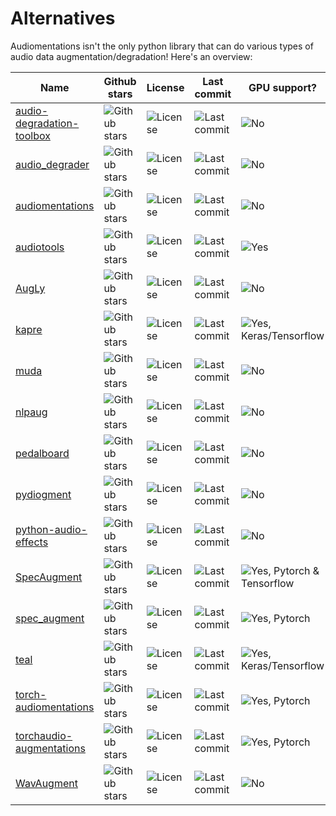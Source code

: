 # Alternatives

Audiomentations isn't the only python library that can do various types of audio data
augmentation/degradation! Here's an overview:

| Name                                                                               | Github stars                                                                             | License                                                                               | Last commit                                                                                   | GPU support?                                                                                    |
|------------------------------------------------------------------------------------|------------------------------------------------------------------------------------------|---------------------------------------------------------------------------------------|-----------------------------------------------------------------------------------------------|-------------------------------------------------------------------------------------------------|
| [audio-degradation-toolbox](https://github.com/sevagh/audio-degradation-toolbox)   | ![Github stars](https://img.shields.io/github/stars/sevagh/audio-degradation-toolbox)    | ![License](https://img.shields.io/github/license/sevagh/audio-degradation-toolbox)    | ![Last commit](https://img.shields.io/github/last-commit/sevagh/audio-degradation-toolbox)    | ![No](https://img.shields.io/badge/GPU-No-orange)                                               |
| [audio_degrader](https://github.com/emilio-molina/audio_degrader)                  | ![Github stars](https://img.shields.io/github/stars/emilio-molina/audio_degrader)        | ![License](https://img.shields.io/github/license/emilio-molina/audio_degrader)        | ![Last commit](https://img.shields.io/github/last-commit/emilio-molina/audio_degrader)        | ![No](https://img.shields.io/badge/GPU-No-orange)                                               |
| [audiomentations](https://github.com/iver56/audiomentations)                       | ![Github stars](https://img.shields.io/github/stars/iver56/audiomentations)              | ![License](https://img.shields.io/github/license/iver56/audiomentations)              | ![Last commit](https://img.shields.io/github/last-commit/iver56/audiomentations)              | ![No](https://img.shields.io/badge/GPU-No-orange)                                               |
| [audiotools](https://github.com/descriptinc/audiotools)                            | ![Github stars](https://img.shields.io/github/stars/descriptinc/audiotools)              | ![License](https://img.shields.io/github/license/descriptinc/audiotools)              | ![Last commit](https://img.shields.io/github/last-commit/descriptinc/audiotools)              | ![Yes](https://img.shields.io/badge/GPU-Yes-green)                                              |
| [AugLy](https://github.com/facebookresearch/AugLy/tree/main/augly/audio)           | ![Github stars](https://img.shields.io/github/stars/facebookresearch/AugLy)              | ![License](https://img.shields.io/github/license/facebookresearch/AugLy)              | ![Last commit](https://img.shields.io/github/last-commit/facebookresearch/AugLy)              | ![No](https://img.shields.io/badge/GPU-No-orange)                                               |
| [kapre](https://github.com/keunwoochoi/kapre)                                      | ![Github stars](https://img.shields.io/github/stars/keunwoochoi/kapre)                   | ![License](https://img.shields.io/github/license/keunwoochoi/kapre)                   | ![Last commit](https://img.shields.io/github/last-commit/keunwoochoi/kapre)                   | ![Yes, Keras/Tensorflow](https://img.shields.io/badge/GPU-Keras%2FTensorflow-green)             |
| [muda](https://github.com/bmcfee/muda)                                             | ![Github stars](https://img.shields.io/github/stars/bmcfee/muda)                         | ![License](https://img.shields.io/github/license/bmcfee/muda)                         | ![Last commit](https://img.shields.io/github/last-commit/bmcfee/muda)                         | ![No](https://img.shields.io/badge/GPU-No-orange)                                               |
| [nlpaug](https://github.com/makcedward/nlpaug)                                     | ![Github stars](https://img.shields.io/github/stars/makcedward/nlpaug)                   | ![License](https://img.shields.io/github/license/makcedward/nlpaug)                   | ![Last commit](https://img.shields.io/github/last-commit/makcedward/nlpaug)                   | ![No](https://img.shields.io/badge/GPU-No-orange)                                               |
| [pedalboard](https://github.com/spotify/pedalboard)                                | ![Github stars](https://img.shields.io/github/stars/spotify/pedalboard)                  | ![License](https://img.shields.io/github/license/spotify/pedalboard)                  | ![Last commit](https://img.shields.io/github/last-commit/spotify/pedalboard)                  | ![No](https://img.shields.io/badge/GPU-No-orange)                                               |
| [pydiogment](https://github.com/SuperKogito/pydiogment)                            | ![Github stars](https://img.shields.io/github/stars/SuperKogito/pydiogment)              | ![License](https://img.shields.io/github/license/SuperKogito/pydiogment)              | ![Last commit](https://img.shields.io/github/last-commit/SuperKogito/pydiogment)              | ![No](https://img.shields.io/badge/GPU-No-orange)                                               |
| [python-audio-effects](https://github.com/carlthome/python-audio-effects)          | ![Github stars](https://img.shields.io/github/stars/carlthome/python-audio-effects)      | ![License](https://img.shields.io/github/license/carlthome/python-audio-effects)      | ![Last commit](https://img.shields.io/github/last-commit/carlthome/python-audio-effects)      | ![No](https://img.shields.io/badge/GPU-No-orange)                                               |
| [SpecAugment](https://github.com/DemisEom/SpecAugment)                             | ![Github stars](https://img.shields.io/github/stars/DemisEom/SpecAugment)                | ![License](https://img.shields.io/github/license/DemisEom/SpecAugment)                | ![Last commit](https://img.shields.io/github/last-commit/DemisEom/SpecAugment)                | ![Yes, Pytorch & Tensorflow](https://img.shields.io/badge/GPU-Pytorch%20%26%20Tensorflow-green) |
| [spec_augment](https://github.com/zcaceres/spec_augment)                           | ![Github stars](https://img.shields.io/github/stars/zcaceres/spec_augment)               | ![License](https://img.shields.io/github/license/zcaceres/spec_augment)               | ![Last commit](https://img.shields.io/github/last-commit/zcaceres/spec_augment)               | ![Yes, Pytorch](https://img.shields.io/badge/GPU-Pytorch-green)                                 |
| [teal](https://github.com/am1tyadav/teal)                                          | ![Github stars](https://img.shields.io/github/stars/am1tyadav/teal)                      | ![License](https://img.shields.io/github/license/am1tyadav/teal)                      | ![Last commit](https://img.shields.io/github/last-commit/am1tyadav/teal)                      | ![Yes, Keras/Tensorflow](https://img.shields.io/badge/GPU-Keras%2FTensorflow-green)             |
| [torch-audiomentations](https://github.com/asteroid-team/torch-audiomentations)    | ![Github stars](https://img.shields.io/github/stars/asteroid-team/torch-audiomentations) | ![License](https://img.shields.io/github/license/asteroid-team/torch-audiomentations) | ![Last commit](https://img.shields.io/github/last-commit/asteroid-team/torch-audiomentations) | ![Yes, Pytorch](https://img.shields.io/badge/GPU-Pytorch-green)                                 |
| [torchaudio-augmentations](https://github.com/Spijkervet/torchaudio-augmentations) | ![Github stars](https://img.shields.io/github/stars/Spijkervet/torchaudio-augmentations) | ![License](https://img.shields.io/github/license/Spijkervet/torchaudio-augmentations) | ![Last commit](https://img.shields.io/github/last-commit/Spijkervet/torchaudio-augmentations) | ![Yes, Pytorch](https://img.shields.io/badge/GPU-Pytorch-green)                                 |
| [WavAugment](https://github.com/facebookresearch/WavAugment)                       | ![Github stars](https://img.shields.io/github/stars/facebookresearch/WavAugment)         | ![License](https://img.shields.io/github/license/facebookresearch/WavAugment)         | ![Last commit](https://img.shields.io/github/last-commit/facebookresearch/WavAugment)         | ![No](https://img.shields.io/badge/GPU-No-orange)                                               |
